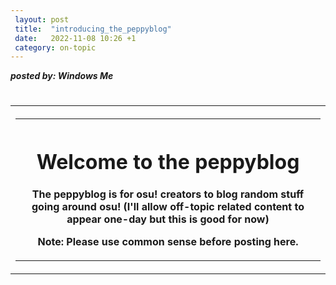 ```yaml
---
 layout: post
 title:  "introducing_the_peppyblog"
 date:   2022-11-08 10:26 +1
 category: on-topic
---
```

<b><i><p>posted by: Windows Me</p></i></b>
 <p align="center">
    <h1 align="center">
       <table align="center">
          <th align="center">
            <table><th><h1>Welcome to the peppyblog</h1>
              <p>The peppyblog is for osu! creators to blog random stuff going around osu! (I'll allow off-topic related content to appear one-day but this is good for now)</p>
             <p>Note: Please use common sense before posting here.</p>
